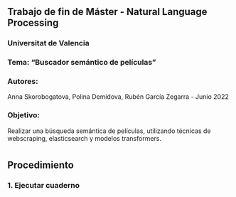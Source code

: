 #
## Trabajo de fin de Máster - Natural Language Processing
### Universitat de Valencia
### Tema: “Buscador semántico de películas”
### Autores:
  Anna Skorobogatova, Polina Demidova, Rubén García Zegarra - Junio 2022
### Objetivo:
  Realizar una búsqueda semántica de películas, utilizando técnicas de webscraping, elasticsearch y modelos transformers.
#
## Procedimiento
### 1. Ejecutar cuaderno 

